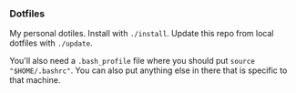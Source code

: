 ### Dotfiles

My personal dotiles. Install with `./install`. Update this repo from local dotfiles with `./update`.

You'll also need a `.bash_profile` file where you should put `source "$HOME/.bashrc"`. You can also put anything else in there that is specific to that machine.
